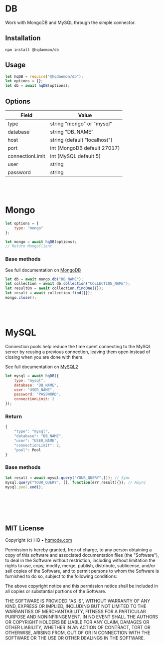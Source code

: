 # DB
Work with MongoDB and MySQL through the simple connector.

## Installation
```
npm install @hqdaemon/db
```

## Usage
```js
let hqDB = require("@hqdaemon/db");
let options = {};
let db = await hqDB(options);
```

## Options
Field | Value
-- | --
type | string "mongo" or "mysql"
database | string "DB_NAME"
host | string (default "localhost")
port | int (MongoDB default 27017)
connectionLimit | int (MySQL default 5)
user | string
password | string

<br/>
<br/>

# Mongo
```js
let options = {
	type: "mongo"
};

let mongo = await hqDB(options);
// Return MongoClient
```

### Base methods
See full documentation on [MongoDB](https://www.npmjs.com/package/mongodb)
```js
let db = await mongo.db("DB_NAME");
let collection = await db.collection("COLLECTION_NAME");
let resultOn = await collection.findOne({});
let result = await collection.find({});
mongo.close();
```

<br/>
<br/>

# MySQL
Connection pools help reduce the time spent connecting to the MySQL server by reusing a previous connection, leaving them open instead of closing when you are done with them.

See full documentation on [MySQL2](https://www.npmjs.com/package/mysql2)

```js
let mysql = await hqDB({
	type: "mysql",
	database: "DB_NAME",
	user: "USER_NAME",
	password: "PASSWORD",
	connectionLimit: 2
});
```

### Return
```js
{
	"type": "mysql",
	"database": "DB_NAME",
	"user": "USER_NAME",
	"connectionLimit": 2,
	"pool": Pool
}
```

### Base methods
```js
let result = await mysql.query("YOUR_QUERY",[]); // Sync
mysql.query("YOUR_QUERY", [], function(err,result){}); // Async
mysql.pool.end();
```


<br />
<br />
<br />
<br />

## MIT License

Copyright (c) HQ • [hqmode.com](https://hqmode.com)

Permission is hereby granted, free of charge, to any person obtaining a copy
of this software and associated documentation files (the "Software"), to deal
in the Software without restriction, including without limitation the rights
to use, copy, modify, merge, publish, distribute, sublicense, and/or sell
copies of the Software, and to permit persons to whom the Software is
furnished to do so, subject to the following conditions:

The above copyright notice and this permission notice shall be included in all
copies or substantial portions of the Software.

THE SOFTWARE IS PROVIDED "AS IS", WITHOUT WARRANTY OF ANY KIND, EXPRESS OR
IMPLIED, INCLUDING BUT NOT LIMITED TO THE WARRANTIES OF MERCHANTABILITY,
FITNESS FOR A PARTICULAR PURPOSE AND NONINFRINGEMENT. IN NO EVENT SHALL THE
AUTHORS OR COPYRIGHT HOLDERS BE LIABLE FOR ANY CLAIM, DAMAGES OR OTHER
LIABILITY, WHETHER IN AN ACTION OF CONTRACT, TORT OR OTHERWISE, ARISING FROM,
OUT OF OR IN CONNECTION WITH THE SOFTWARE OR THE USE OR OTHER DEALINGS IN THE
SOFTWARE.